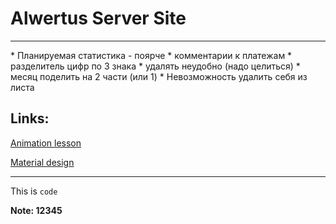 # Alwertus Server Site
<hr>
* Планируемая статистика - поярче
* комментарии к платежам
* разделитель цифр по 3 знака
* удалять неудобно (надо целиться)
* месяц поделить на 2 части (или 1)
* Невозможность удалить себя из листа

## Links:

[Animation lesson](https://www.youtube.com/watch?v=7MMRcMutqpI)

[Material design](https://www.materialpalette.com/)

---
This is `code`

**Note: 12345**